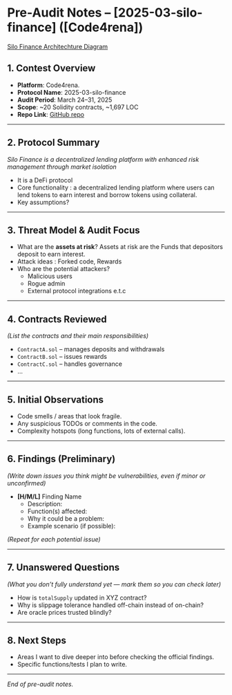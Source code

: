 # Pre-Audit Notes – [2025-03-silo-finance] ([Code4rena])
[Silo Finance Architechture Diagram](https://claude.ai/public/artifacts/57b9ea13-bd6f-4760-b554-1e19cf109f02)

## 1. Contest Overview
- **Platform**: Code4rena.
- **Protocol Name**:  2025-03-silo-finance
- **Audit Period**:  March 24–31, 2025
- **Scope**: ~20 Solidity contracts, ~1,697 LOC   
- **Repo Link**: [GitHub repo](https://github.com/code-423n4/2025-03-silo-finance.git)  

---

## 2. Protocol Summary
*Silo Finance is a decentralized lending platform with enhanced risk management through market isolation*  
- It is a DeFi protocol  
- Core functionality : a decentralized lending platform where users can lend tokens to earn interest and borrow tokens using collateral.  
- Key assumptions?  

---

## 3. Threat Model & Audit Focus
- What are the **assets at risk**?  Assets at risk are the Funds that depositors deposit to earn interest.
- Attack ideas : Forked code, Rewards  
- Who are the potential attackers?  
  - Malicious users 
  - Rogue admin
  - External protocol integrations e.t.c  
---

## 4. Contracts Reviewed
*(List the contracts and their main responsibilities)*  
- `ContractA.sol` – manages deposits and withdrawals  
- `ContractB.sol` – issues rewards  
- `ContractC.sol` – handles governance  
- …  

---

## 5. Initial Observations
- Code smells / areas that look fragile.  
- Any suspicious TODOs or comments in the code.  
- Complexity hotspots (long functions, lots of external calls).  

---

## 6. Findings (Preliminary)
*(Write down issues you think might be vulnerabilities, even if minor or unconfirmed)*  

- **[H/M/L]** Finding Name  
  - Description:  
  - Function(s) affected:  
  - Why it could be a problem:  
  - Example scenario (if possible):  

*(Repeat for each potential issue)*  

---

## 7. Unanswered Questions
*(What you don’t fully understand yet — mark them so you can check later)*  
- How is `totalSupply` updated in XYZ contract?  
- Why is slippage tolerance handled off-chain instead of on-chain?  
- Are oracle prices trusted blindly?  

---

## 8. Next Steps
- Areas I want to dive deeper into before checking the official findings.  
- Specific functions/tests I plan to write.  

---

*End of pre-audit notes.*
